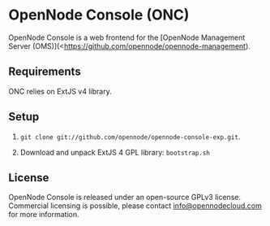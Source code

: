 OpenNode Console (ONC)
======================

OpenNode Console is a web frontend for the [OpenNode Management Server (OMS)](<https://github.com/opennode/opennode-management).

Requirements
------------

ONC relies on ExtJS v4 library.

Setup
-----

1. `git clone git://github.com/opennode/opennode-console-exp.git`.

2. Download and unpack ExtJS 4 GPL library: `bootstrap.sh`

License
-------

OpenNode Console is released under an open-source GPLv3 license. Commercial licensing is possible, please contact <info@opennodecloud.com>
for more information.